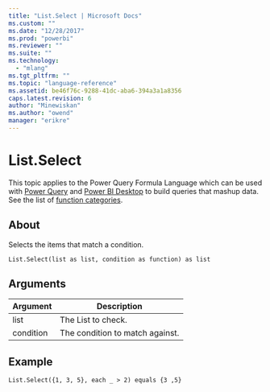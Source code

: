 ```yaml
---
title: "List.Select | Microsoft Docs"
ms.custom: ""
ms.date: "12/28/2017"
ms.prod: "powerbi"
ms.reviewer: ""
ms.suite: ""
ms.technology: 
  - "mlang"
ms.tgt_pltfrm: ""
ms.topic: "language-reference"
ms.assetid: be46f76c-9288-41dc-aba6-394a3a1a8356
caps.latest.revision: 6
author: "Minewiskan"
ms.author: "owend"
manager: "erikre"
---
```

# List.Select
This topic applies to the Power Query Formula Language which can be used with [Power Query](https://support.office.com/article/Introduction-to-Microsoft-Power-Query-for-Excel-6E92E2F4-2079-4E1F-BAD5-89F6269CD605) and [Power BI Desktop](http://go.microsoft.com/fwlink/p/?LinkId=618607) to build queries that mashup data. See the list of [function categories](https://msdn.microsoft.com/en-us/library/mt211003.aspx).  
  
## About  
Selects the items that match a condition.  
  
```  
List.Select(list as list, condition as function) as list  
```  
  
## Arguments  
  
|Argument|Description|  
|------------|---------------|  
|list|The List to check.|  
|condition|The condition to match against.|  
  
## <a name="__goback"></a>Example  
  
```  
List.Select({1, 3, 5}, each _ > 2) equals {3 ,5}  
```  
